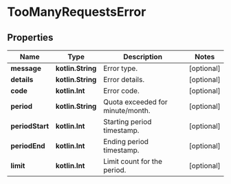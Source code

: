 
# TooManyRequestsError

## Properties
Name | Type | Description | Notes
------------ | ------------- | ------------- | -------------
**message** | **kotlin.String** | Error type. |  [optional]
**details** | **kotlin.String** | Error details. |  [optional]
**code** | **kotlin.Int** | Error code. |  [optional]
**period** | **kotlin.String** | Quota exceeded for minute/month. |  [optional]
**periodStart** | **kotlin.Int** | Starting period timestamp. |  [optional]
**periodEnd** | **kotlin.Int** | Ending period timestamp. |  [optional]
**limit** | **kotlin.Int** | Limit count for the period. |  [optional]



